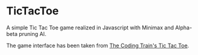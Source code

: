 # TicTacToe
A simple Tic Tac Toe game realized in Javascript with Minimax and Alpha-beta pruning AI.

The game interface has been taken from [The Coding Train's Tic Tac Toe](https://github.com/CodingTrain/website/tree/master/CodingChallenges/CC_154_Tic_Tac_Toe_Minimax/P5).
